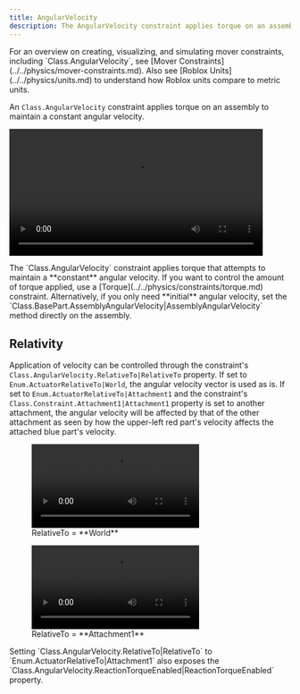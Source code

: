 ```yaml
---
title: AngularVelocity
description: The AngularVelocity constraint applies torque on an assembly to maintain a constant angular velocity.
---
```


<Alert severity="info">
For an overview on creating, visualizing, and simulating mover constraints, including `Class.AngularVelocity`, see [Mover Constraints](../../physics/mover-constraints.md). Also see [Roblox&nbsp;Units](../../physics/units.md) to understand how Roblox units compare to metric units.
</Alert>

An `Class.AngularVelocity` constraint applies torque on an assembly to maintain a constant angular velocity.

<video controls src="../../assets/physics/constraints/AngularVelocity-Demo.mp4" width="90%" alt="Demo video of AngularVelocity constraint"></video>

<Alert severity="warning">
The `Class.AngularVelocity` constraint applies torque that attempts to maintain a **constant** angular velocity. If you want to control the amount of torque applied, use a [Torque](../../physics/constraints/torque.md) constraint. Alternatively, if you only need **initial** angular velocity, set the `Class.BasePart.AssemblyAngularVelocity|AssemblyAngularVelocity` method directly on the assembly.
</Alert>

## Relativity

Application of velocity can be controlled through the constraint's `Class.AngularVelocity.RelativeTo|RelativeTo` property. If set to `Enum.ActuatorRelativeTo|World`, the angular velocity vector is used as is. If set to `Enum.ActuatorRelativeTo|Attachment1` and the constraint's `Class.Constraint.Attachment1|Attachment1` property is set to another attachment, the angular velocity will be affected by that of the other attachment as seen by how the upper-left red part's velocity affects the attached blue part's velocity.

<GridContainer numColumns="2">
  <figure>
    <video controls src="../../assets/physics/constraints/AngularVelocity-RelativeTo-World.mp4" alt="Video showing relative behavior set to world space"></video>
    <figcaption>RelativeTo = **World**</figcaption>
  </figure>
  <figure>
    <video controls src="../../assets/physics/constraints/AngularVelocity-RelativeTo-Attachment1.mp4" alt="Video showing relative behavior set to Attachment1"></video>
    <figcaption>RelativeTo = **Attachment1**</figcaption>
  </figure>
</GridContainer>

<Alert severity="info">
Setting `Class.AngularVelocity.RelativeTo|RelativeTo` to `Enum.ActuatorRelativeTo|Attachment1` also exposes the `Class.AngularVelocity.ReactionTorqueEnabled|ReactionTorqueEnabled` property.
</Alert>
